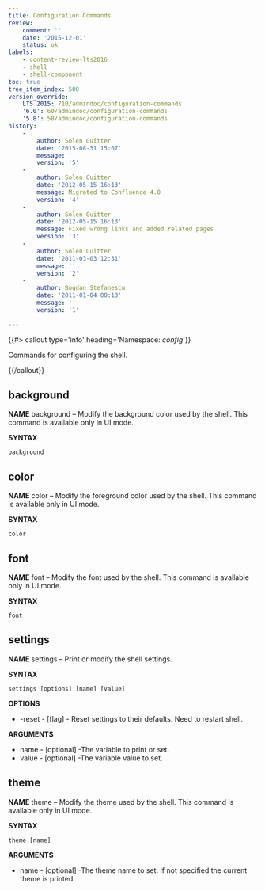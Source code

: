 ```yaml
---
title: Configuration Commands
review:
    comment: ''
    date: '2015-12-01'
    status: ok
labels:
    - content-review-lts2016
    - shell
    - shell-component
toc: true
tree_item_index: 500
version_override:
    LTS 2015: 710/admindoc/configuration-commands
    '6.0': 60/admindoc/configuration-commands
    '5.8': 58/admindoc/configuration-commands
history:
    -
        author: Solen Guitter
        date: '2015-08-31 15:07'
        message: ''
        version: '5'
    -
        author: Solen Guitter
        date: '2012-05-15 16:13'
        message: Migrated to Confluence 4.0
        version: '4'
    -
        author: Solen Guitter
        date: '2012-05-15 16:13'
        message: Fixed wrong links and added related pages
        version: '3'
    -
        author: Solen Guitter
        date: '2011-03-03 12:31'
        message: ''
        version: '2'
    -
        author: Bogdan Stefanescu
        date: '2011-01-04 00:13'
        message: ''
        version: '1'

---
```

{{#> callout type='info' heading='Namespace: *config*'}}

Commands for configuring the shell.

{{/callout}}

## background

**NAME**
background &ndash; Modify the background color used by the shell. This command is available only in UI mode.

**SYNTAX**

```
background
```

## color

**NAME**
color &ndash; Modify the foreground color used by the shell. This command is available only in UI mode.

**SYNTAX**

```
color
```

## font

**NAME**
font &ndash; Modify the font used by the shell. This command is available only in UI mode.

**SYNTAX**

```
font
```

## settings

**NAME**
settings &ndash; Print or modify the shell settings.

**SYNTAX**

```
settings [options] [name] [value]
```

**OPTIONS**

*   -reset - [flag] - Reset settings to their defaults. Need to restart shell.

**ARGUMENTS**

*   name - [optional] -The variable to print or set.
*   value - [optional] -The variable value to set.

## theme

**NAME**
theme &ndash; Modify the theme used by the shell. This command is available only in UI mode.

**SYNTAX**

```
theme [name]
```

**ARGUMENTS**

*   name - [optional] -The theme name to set. If not specified the current theme is printed.

&nbsp;
